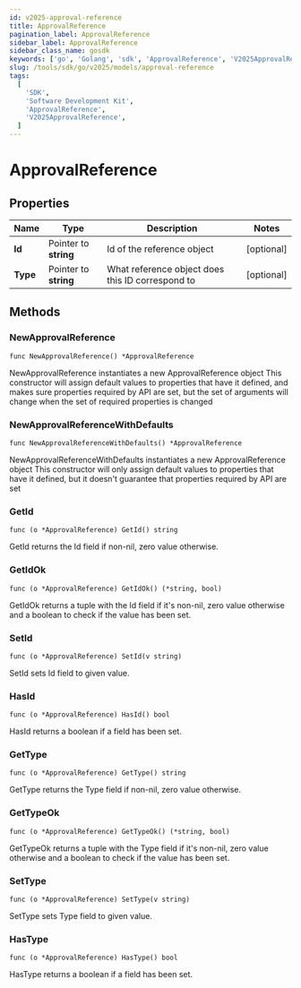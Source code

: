 ```yaml
---
id: v2025-approval-reference
title: ApprovalReference
pagination_label: ApprovalReference
sidebar_label: ApprovalReference
sidebar_class_name: gosdk
keywords: ['go', 'Golang', 'sdk', 'ApprovalReference', 'V2025ApprovalReference']
slug: /tools/sdk/go/v2025/models/approval-reference
tags:
  [
    'SDK',
    'Software Development Kit',
    'ApprovalReference',
    'V2025ApprovalReference',
  ]
---
```


# ApprovalReference

## Properties

| Name | Type | Description | Notes |
| --- | --- | --- | --- |
| **Id** | Pointer to **string** | Id of the reference object | [optional] |
| **Type** | Pointer to **string** | What reference object does this ID correspond to | [optional] |

## Methods

### NewApprovalReference

`func NewApprovalReference() *ApprovalReference`

NewApprovalReference instantiates a new ApprovalReference object This constructor will assign default values to properties that have it defined, and makes sure properties required by API are set, but the set of arguments will change when the set of required properties is changed

### NewApprovalReferenceWithDefaults

`func NewApprovalReferenceWithDefaults() *ApprovalReference`

NewApprovalReferenceWithDefaults instantiates a new ApprovalReference object This constructor will only assign default values to properties that have it defined, but it doesn't guarantee that properties required by API are set

### GetId

`func (o *ApprovalReference) GetId() string`

GetId returns the Id field if non-nil, zero value otherwise.

### GetIdOk

`func (o *ApprovalReference) GetIdOk() (*string, bool)`

GetIdOk returns a tuple with the Id field if it's non-nil, zero value otherwise and a boolean to check if the value has been set.

### SetId

`func (o *ApprovalReference) SetId(v string)`

SetId sets Id field to given value.

### HasId

`func (o *ApprovalReference) HasId() bool`

HasId returns a boolean if a field has been set.

### GetType

`func (o *ApprovalReference) GetType() string`

GetType returns the Type field if non-nil, zero value otherwise.

### GetTypeOk

`func (o *ApprovalReference) GetTypeOk() (*string, bool)`

GetTypeOk returns a tuple with the Type field if it's non-nil, zero value otherwise and a boolean to check if the value has been set.

### SetType

`func (o *ApprovalReference) SetType(v string)`

SetType sets Type field to given value.

### HasType

`func (o *ApprovalReference) HasType() bool`

HasType returns a boolean if a field has been set.
